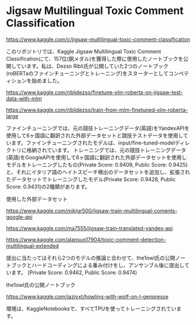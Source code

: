 # Jigsaw Multilingual Toxic Comment Classification
https://www.kaggle.com/c/jigsaw-multilingual-toxic-comment-classification

このリポジトリでは、Kaggle Jigsaw Multilingual Toxic Comment Classificationにて、157位(銅メダル)を獲得した際に使用したノートブックを公開しています。私は、Dezso Ribli氏が公開していた2つのノートブック(roBERTaのファインチューニングとトレーニング)をスターターとしてコンペティションを始めました。

https://www.kaggle.com/riblidezso/finetune-xlm-roberta-on-jigsaw-test-data-with-mlm

https://www.kaggle.com/riblidezso/train-from-mlm-finetuned-xlm-roberta-large

ファインチューニングでは、元の競技トレーニングデータ(英語)をYandexAPIを使用して6ヶ国語に翻訳された外部データセットと競技テストデータを使用しています。ファインチューニングされたモデルは、input/fine-tuned-modelディレクトリに格納されています。
トレーニングでは、元の競技トレーニングデータ(英語)をGoogleAPIを使用して6ヶ国語に翻訳された外部データセットを使用しモデルをトレーニングしたもの(Private Score: 0.9409, Public Score: 0.9425)と、それにイタリア語のヘイトスピーチ検出のデータセットを追加し、拡張されたデータセットでトレーニングしたモデル(Private Score: 0.9428, Public Score: 0.9431)の2種類があります。

使用した外部データセット

https://www.kaggle.com/miklgr500/jigsaw-train-multilingual-coments-google-api

https://www.kaggle.com/ma7555/jigsaw-train-translated-yandex-api

https://www.kaggle.com/alansun17904/toxic-comment-detection-multilingual-extended

提出に当たってはそれら2つのモデルの推論と合わせて、the1owl氏の公開ノートブックとハードコーディングによる重み付けをし、アンサンブル後に提出しています。
(Private Score: 0.9462, Public Score: 0.9474)

the1owl氏の公開ノートブック

https://www.kaggle.com/jazivxt/howling-with-wolf-on-l-genpresse

環境は、KaggleNotebooksで、すべてTPUを使ってトレーニングされています。
